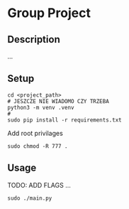 # Group Project
## Description
...

## Setup

```
cd <project_path>
# JESZCZE NIE WIADOMO CZY TRZEBA
python3 -m venv .venv
#
sudo pip install -r requirements.txt
```

Add root privilages
```
sudo chmod -R 777 .
```

## Usage
TODO: ADD FLAGS
...
```
sudo ./main.py
```